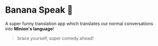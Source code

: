 # Banana Speak 🤪
A super funny translation app which translates our normal conversations into **Minion's language**!
>brace yourself, super comedy ahead!
